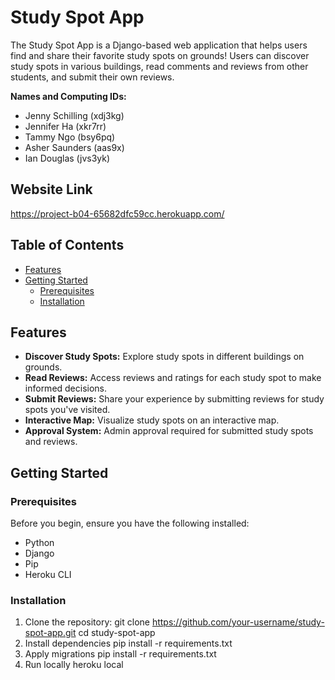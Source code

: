# Study Spot App
The Study Spot App is a Django-based web application that helps users find and share their favorite study spots on grounds! Users can discover study spots in various buildings, read comments and reviews from other students, and submit their own reviews.

__Names and Computing IDs:__
* Jenny Schilling (xdj3kg)
* Jennifer Ha (xkr7rr)
* Tammy Ngo (bsy6pq)
* Asher Saunders (aas9x)
* Ian Douglas (jvs3yk)

## Website Link
https://project-b04-65682dfc59cc.herokuapp.com/

## Table of Contents

- [Features](#features)
- [Getting Started](#getting-started)
  - [Prerequisites](#prerequisites)
  - [Installation](#installation)


## Features

- **Discover Study Spots:** Explore study spots in different buildings on grounds.
- **Read Reviews:** Access reviews and ratings for each study spot to make informed decisions.
- **Submit Reviews:** Share your experience by submitting reviews for study spots you've visited.
- **Interactive Map:** Visualize study spots on an interactive map.
- **Approval System:** Admin approval required for submitted study spots and reviews.

## Getting Started

### Prerequisites

Before you begin, ensure you have the following installed:

- Python
- Django
- Pip
- Heroku CLI

### Installation

1. Clone the repository:
   git clone https://github.com/your-username/study-spot-app.git
   cd study-spot-app
2. Install dependencies
    pip install -r requirements.txt
3. Apply migrations
    pip install -r requirements.txt
4. Run locally
    heroku local
